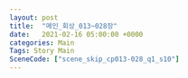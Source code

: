 ```yaml
---
layout: post
title:  "메인_회상_013~028장"
date:   2021-02-16 05:00:00 +0000
categories: Main
Tags: Story Main
SceneCode: ["scene_skip_cp013-028_q1_s10"]
---
```


